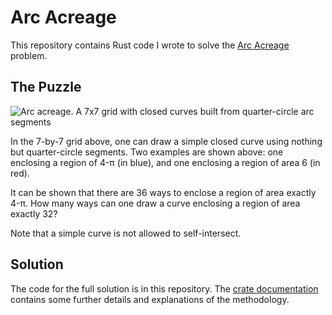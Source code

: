# Arc Acreage

This repository contains Rust code I wrote to solve the [Arc Acreage](https://www.janestreet.com/puzzles/current-puzzle/)
problem.

## The Puzzle

![Arc acreage. A 7x7 grid with closed curves built from quarter-circle
arc segments](https://www.janestreet.com/puzzles/arc-edge-acreage.png)

In the 7-by-7 grid above, one can draw a simple closed curve using
nothing but quarter-circle segments. Two examples are shown above: one
enclosing a region of 4-π (in blue), and one enclosing a region of area
6 (in red).

It can be shown that there are 36 ways to enclose a region of area
exactly 4-π. How many ways can one draw a curve enclosing a region of
area exactly 32?

Note that a simple curve is not allowed to self-intersect.

## Solution

The code for the full solution is in this repository. The [crate
documentation](https://js.seabo.me/arc-acreage) contains some further
details and explanations of the methodology.
